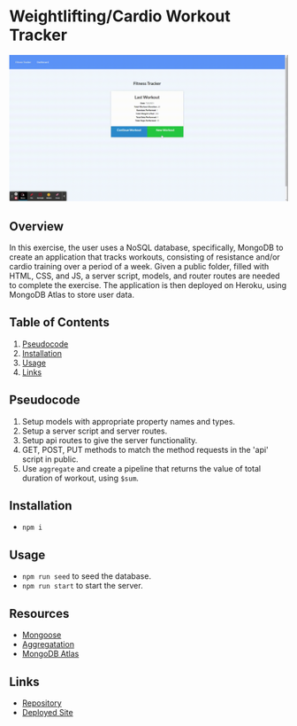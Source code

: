 # Weightlifting/Cardio Workout Tracker

![fitness-tracker-demo](./demos/fitness-tracker-demo.gif)

## Overview
In this exercise, the user uses a NoSQL database, specifically, MongoDB to create an application that tracks workouts, consisting of resistance and/or cardio training over a period of a week. Given a public folder, filled with HTML, CSS, and JS, a server script, models, and router routes are needed to complete the exercise. The application is then deployed on Heroku, using MongoDB Atlas to store user data.

## Table of Contents  
1. [Pseudocode](#pseudocode)  
2. [Installation](#installation) 
3. [Usage](#usage) 
4. [Links](#links)

## Pseudocode
1. Setup models with appropriate property names and types.
2. Setup a server script and server routes.
3. Setup api routes to give the server functionality.
4. GET, POST, PUT methods to match the method requests in the 'api' script in public.
5. Use ```aggregate``` and create a pipeline that returns the value of total duration of workout, using ```$sum```.

## Installation
-  ```npm i```

## Usage
- ```npm run seed``` to seed the database.
- ```npm run start``` to start the server.

## Resources
- [Mongoose](https://mongoosejs.com/docs/)
- [Aggregatation](https://masteringjs.io/tutorials/mongoose/aggregate)
- [MongoDB Atlas](https://docs.atlas.mongodb.com/)

## Links
- [Repository](https://github.com/huirayj/workout-tracker)
- [Deployed Site](https://workout-tracker-huirayj.herokuapp.com/)



